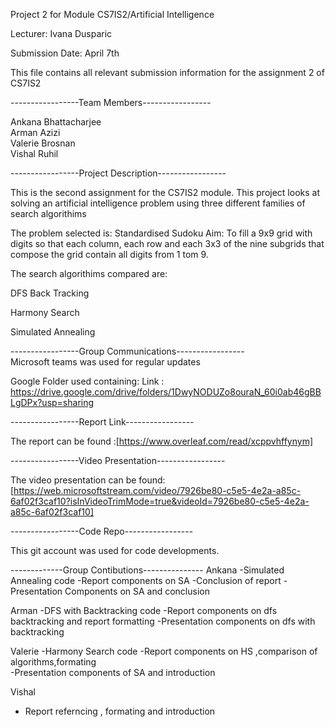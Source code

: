 Project 2 for Module CS7IS2/Artificial Intelligence   

Lecturer: Ivana Dusparic   

Submission Date: April 7th 



This file contains all relevant submission information for the assignment 2 of CS7IS2  

-----------------Team Members-----------------  

Ankana Bhattacharjee  
Arman Azizi  
Valerie Brosnan  
Vishal Ruhil  

-----------------Project Description-----------------

This is the second assignment for the CS7IS2 module. This project looks at solving an artificial intelligence problem using three different families of search algorithims

The problem selected is: Standardised Sudoku
Aim: To fill a 9x9 grid with digits so that each column, each row and each 3x3 of the nine subgrids that compose the grid contain all digits from 1 tom 9. 

The search algorithims compared are: 

DFS Back Tracking 

Harmony Search 

Simulated Annealing 


-----------------Group Communications-----------------  
Microsoft teams was used for regular updates


Google Folder used containing:
Link : https://drive.google.com/drive/folders/1DwyNODUZo8ouraN_60i0ab46gBBLgDPx?usp=sharing 



-----------------Report Link-----------------  

The report can be found :[https://www.overleaf.com/read/xcppvhffynym]

-----------------Video Presentation-----------------  
 
The video presentation can be found: [https://web.microsoftstream.com/video/7926be80-c5e5-4e2a-a85c-6af02f3caf10?isInVideoTrimMode=true&videoId=7926be80-c5e5-4e2a-a85c-6af02f3caf10]


-----------------Code Repo-----------------

This git account was used for code developments.


-------------Group Contibutions---------------
Ankana
-Simulated Annealing code 
-Report components on SA 
-Conclusion of report 
-Presentation Components on SA and conclusion 

Arman 
-DFS with Backtracking code 
-Report components on dfs backtracking and report formatting
-Presentation components on dfs with backtracking

Valerie
-Harmony Search code
-Report components on HS ,comparison of algorithms,formating  
-Presentation components of SA and introduction 

Vishal 
- Report referncing , formating and introduction 


        
